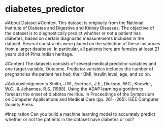 # diabetes_predictor

#About Dataset
#Context
This dataset is originally from the National Institute of Diabetes and Digestive and Kidney Diseases. The objective of the dataset is to diagnostically predict whether or not a patient has diabetes, based on certain diagnostic measurements included in the dataset. Several constraints were placed on the selection of these instances from a larger database. In particular, all patients here are females at least 21 years old of Pima Indian heritage.

#Content
The datasets consists of several medical predictor variables and one target variable, Outcome. Predictor variables includes the number of pregnancies the patient has had, their BMI, insulin level, age, and so on.

#Acknowledgements
Smith, J.W., Everhart, J.E., Dickson, W.C., Knowler, W.C., & Johannes, R.S. (1988). Using the ADAP learning algorithm to forecast the onset of diabetes mellitus. In Proceedings of the Symposium on Computer Applications and Medical Care (pp. 261--265). IEEE Computer Society Press.

#Inspiration
Can you build a machine learning model to accurately predict whether or not the patients in the dataset have diabetes or not?
